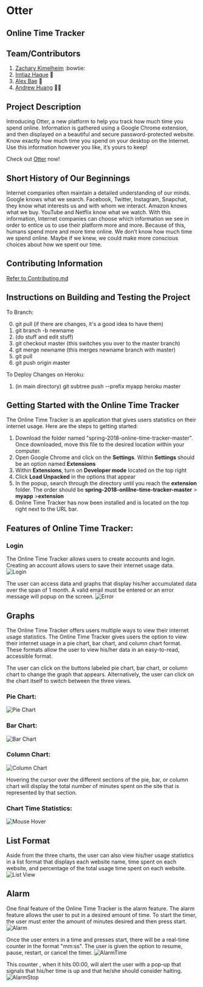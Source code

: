 # Otter
## Online Time Tracker

## Team/Contributors
1. [Zachary Kimelheim](https://github.com/zackkimelheim)  :bowtie:
2. [Imtiaz Haque](https://github.com/ih646) :princess:
3. [Alex Bae](https://github.com/ajsbae) :construction_worker:
4. [Andrew Huang](https://github.com/anzhe7) :guardsman:

## Project Description
Introducing Otter, a new platform to help you track how much time
you spend online. Information is gathered using a Google Chrome
extension, and then displayed on a beautiful and secure
password-protected website. Know exactly how much time you spend on
your desktop on the Internet. Use this information however you like,
it’s yours to keep!

Check out [Otter](https://otter-.herokuapp.com) now!

## Short History of Our Beginnings
Internet companies often maintain a detailed understanding of our minds.
Google knows what we search. Facebook, Twitter, Instagram, Snapchat,
they know what interests us and with whom we interact. Amazon knows
what we buy. YouTube and Netflix know what we watch. With this
information, Internet companies can choose which information we see in
order to entice us to use their platform more and more. Because of
this, humans spend more and more time online.  We don’t know how much
time we spend online. Maybe if we knew, we could make more conscious
choices about how we spent our time.

## Contributing Information
[Refer to Contributing.md](https://github.com/nyu-software-engineering/online-time-tracker/blob/master/CONTRIBUTING.md)

## Instructions on Building and Testing the Project

To Branch:

0. git pull (if there are changes, it's a good idea to have them) 
1. git branch -b newname 
2. (do stuff and edit stuff)
3. git checkout master (this switches you over to the master branch)
4. git merge newname (this merges newname branch with master)
5. git pull
6. git push origin master

To Deploy Changes on Heroku:
1. (in main directory) git subtree push --prefix myapp heroku master


## Getting Started with the Online Time Tracker 
The Online Time Tracker is an application that gives users statistics on their internet usage. Here are the steps to getting started:
1. Download the folder named "spring-2018-online-time-tracker-master". Once downloaded,  move this file to the desired location within your computer. 
2. Open Google Chrome and click on the **Settings**. Within **Settings** should be an option named **Extensions**
3. Within **Extensions**, turn on **Developer mode** located on the top right
4. Click **Load Unpacked** in the options that appear
5. In the popup, search through the directory until you reach the **extension** folder. The order should be
**spring-2018-onlilne-time-tracker-master** >  **myapp** >**extension**
6. Online Time Tracker has now been installed and is located on the top right next to the URL bar. 

## Features of Online Time Tracker: 

### Login
The Online Time Tracker allows users to create accounts and login. Creating an account allows users to save their internet usage data.   
![Login](https://i.ibb.co/tPR6f9W/loginsignup.png)


The user can access data and graphs that display his/her accumulated data over the span of 1 month. A valid email must be entered or an error message will popup on the screen. 
![Error](https://i.ibb.co/WFCxcR5/ottors.png)

## Graphs
The Online Time Tracker offers users multiple ways to view their internet usage statistics. The Online Time Tracker gives users the option to view their internet usage in a pie chart, bar chart, and column chart format. These formats allow the user to view his/her data in an easy-to-read, accessible format.

The user can click on the buttons labeled pie chart, bar chart, or column chart to change the graph that appears. Alternatively, the user can click on the chart itself to switch between the three views. 

### Pie Chart: 
![Pie Chart](https://i.ibb.co/Vw8DGm9/chartoptionspie.png)
### Bar Chart: 
![Bar Chart](https://i.ibb.co/wzGjH5n/chartoptionsbar.png)
### Column Chart: 
![Column Chart](https://i.ibb.co/3v0fC6S/chartoptionscolumn.png)

Hovering the cursor over the different sections of the pie, bar, or column chart will display the total number of minutes spent on the site that is represented by that section.
### Chart Time Statistics:
![Mouse Hover](https://i.ibb.co/7X6pB86/chartmouse.png)


## List Format
Aside from the three charts, the user can also view his/her usage statistics 
in a list format that displays each website name, time spent on each website, 
and percentage of the total usage time spent on each website. 
![List View](https://i.ibb.co/k3jBnkS/list-view.png)

## Alarm

One final feature of the Online Time Tracker is the alarm feature. The alarm feature allows the user to put in a desired amount of time. To start the timer, the user must enter the amount of minutes desired and then press start.
![Alarm](https://i.ibb.co/Jr5Q2bC/alarms.png)

Once the user enters in a time and presses start, there will be a real-time 
counter in the format "mm:ss". The user is given the option to resume, pause, restart, or cancel the timer. 
![AlarmTime](https://i.ibb.co/JxM2QCz/alarm.png)

This counter , when it hits 00:00, will alert the user with a 
pop-up that signals that his/her time is up and that he/she should consider 
halting.
![AlarmStop](https://i.ibb.co/rw4LLCB/ottormessagestay.png)


